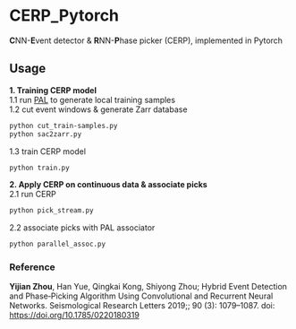 # CERP_Pytorch
**C**NN-**E**vent detector & **R**NN-**P**hase picker (CERP), implemented in Pytorch <br>

## Usage  <br>
**1. Training CERP model** <br>
1.1 run [PAL](https://github.com/YijianZhou/PAL) to generate local training samples <br>
1.2 cut event windows & generate Zarr database <br>
```bash
python cut_train-samples.py
python sac2zarr.py
```  
1.3 train CERP model  
```bash
python train.py
```
**2. Apply CERP on continuous data & associate picks** <br>
2.1 run CERP
```bash
python pick_stream.py
```  
2.2 associate picks with PAL associator
```bash
python parallel_assoc.py
```  


### Reference <br>
**Yijian Zhou**, Han Yue, Qingkai Kong, Shiyong Zhou; Hybrid Event Detection and Phase‐Picking Algorithm Using Convolutional and Recurrent Neural Networks. Seismological Research Letters 2019;; 90 (3): 1079–1087. doi: https://doi.org/10.1785/0220180319
